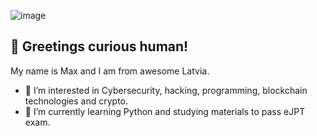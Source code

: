 ![image](https://user-images.githubusercontent.com/109627683/180060577-3c60b157-4ee8-4b2a-ab8b-364e717b2a00.png)
## 👋 Greetings curious human!
My name is Max and I am from awesome Latvia. 
- 👀 I’m interested in Cybersecurity, hacking, programming, blockchain technologies and crypto.
- 🌱 I’m currently learning Python and studying materials to pass eJPT exam. 




<!---
mko115/mko115 is a ✨ special ✨ repository because its `README.md` (this file) appears on your GitHub profile.
You can click the Preview link to take a look at your changes.
--->
